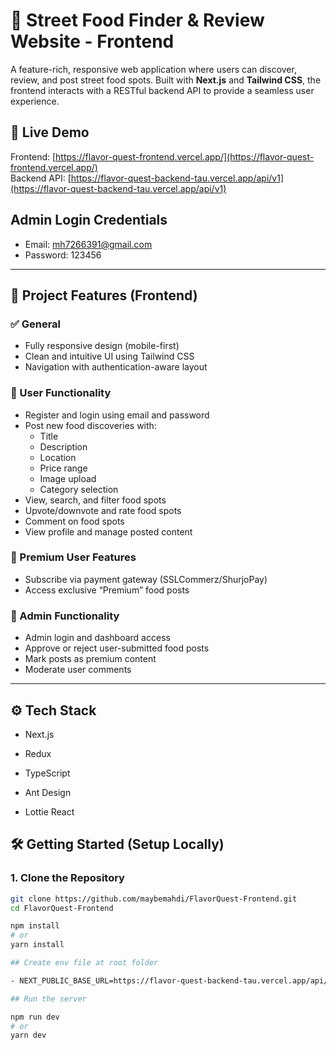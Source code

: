 # 🌮 Street Food Finder & Review Website - Frontend

A feature-rich, responsive web application where users can discover, review, and post street food spots. Built with **Next.js** and **Tailwind CSS**, the frontend interacts with a RESTful backend API to provide a seamless user experience.

## 🚀 Live Demo

Frontend: [https://flavor-quest-frontend.vercel.app/](https://flavor-quest-frontend.vercel.app/)  
Backend API: [https://flavor-quest-backend-tau.vercel.app/api/v1](https://flavor-quest-backend-tau.vercel.app/api/v1)


## Admin Login Credentials
- Email: mh7266391@gmail.com
- Password: 123456

---

## 🧠 Project Features (Frontend)

### ✅ General

- Fully responsive design (mobile-first)
- Clean and intuitive UI using Tailwind CSS
- Navigation with authentication-aware layout

### 👤 User Functionality

- Register and login using email and password
- Post new food discoveries with:
  - Title
  - Description
  - Location
  - Price range
  - Image upload
  - Category selection
- View, search, and filter food spots
- Upvote/downvote and rate food spots
- Comment on food spots
- View profile and manage posted content

### 💎 Premium User Features

- Subscribe via payment gateway (SSLCommerz/ShurjoPay)
- Access exclusive “Premium” food posts

### 🔐 Admin Functionality

- Admin login and dashboard access
- Approve or reject user-submitted food posts
- Mark posts as premium content
- Moderate user comments

---

## ⚙️ Tech Stack

- Next.js

- Redux

- TypeScript

- Ant Design

- Lottie React

## 🛠️ Getting Started (Setup Locally)

### 1. Clone the Repository

```bash
git clone https://github.com/maybemahdi/FlavorQuest-Frontend.git
cd FlavorQuest-Frontend

npm install
# or
yarn install

## Create env file at root folder

- NEXT_PUBLIC_BASE_URL=https://flavor-quest-backend-tau.vercel.app/api/v1

## Run the server

npm run dev
# or
yarn dev
```
